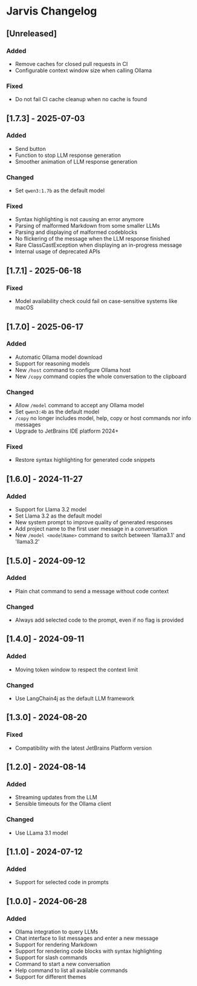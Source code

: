 # Jarvis Changelog

## [Unreleased]

### Added

- Remove caches for closed pull requests in CI
- Configurable context window size when calling Ollama

### Fixed

- Do not fail CI cache cleanup when no cache is found

## [1.7.3] - 2025-07-03

### Added

- Send button
- Function to stop LLM response generation
- Smoother animation of LLM response generation

### Changed

- Set `qwen3:1.7b` as the default model

### Fixed

- Syntax highlighting is not causing an error anymore
- Parsing of malformed Markdown from some smaller LLMs
- Parsing and displaying of malformed codeblocks
- No flickering of the message when the LLM response finished
- Rare ClassCastException when displaying an in-progress message
- Internal usage of deprecated APIs

## [1.7.1] - 2025-06-18

### Fixed

- Model availability check could fail on case-sensitive systems like macOS

## [1.7.0] - 2025-06-17

### Added

- Automatic Ollama model download
- Support for reasoning models
- New `/host` command to configure Ollama host
- New `/copy` command copies the whole conversation to the clipboard

### Changed

- Allow `/model` command to accept any Ollama model
- Set `qwen3:4b` as the default model
- `/copy` no longer includes model, help, copy or host commands nor info messages
- Upgrade to JetBrains IDE platform 2024+

### Fixed

- Restore syntax highlighting for generated code snippets

## [1.6.0] - 2024-11-27

### Added

- Support for Llama 3.2 model
- Set Llama 3.2 as the default model
- New system prompt to improve quality of generated responses
- Add project name to the first user message in a conversation
- New `/model <modelName>` command to switch between 'llama3.1' and 'llama3.2'

## [1.5.0] - 2024-09-12

### Added

- Plain chat command to send a message without code context

### Changed

- Always add selected code to the prompt, even if no flag is provided

## [1.4.0] - 2024-09-11

### Added

- Moving token window to respect the context limit

### Changed

- Use LangChain4j as the default LLM framework

## [1.3.0] - 2024-08-20

### Fixed

- Compatibility with the latest JetBrains Platform version

## [1.2.0] - 2024-08-14

### Added

- Streaming updates from the LLM
- Sensible timeouts for the Ollama client

### Changed

- Use LLama 3.1 model

## [1.1.0] - 2024-07-12

### Added

- Support for selected code in prompts

## [1.0.0] - 2024-06-28

### Added

- Ollama integration to query LLMs
- Chat interface to list messages and enter a new message
- Support for rendering Markdown
- Support for rendering code blocks with syntax highlighting
- Support for slash commands
- Command to start a new conversation
- Help command to list all available commands
- Support for different themes
